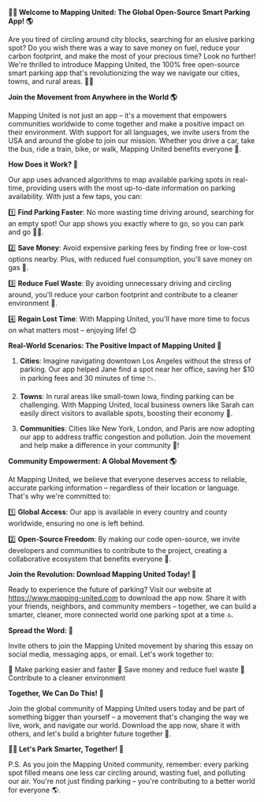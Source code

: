 **🚗💡 Welcome to Mapping United: The Global Open-Source Smart Parking App! 🌎**

Are you tired of circling around city blocks, searching for an elusive parking spot? Do you wish there was a way to save money on fuel, reduce your carbon footprint, and make the most of your precious time? Look no further! We're thrilled to introduce Mapping United, the 100% free open-source smart parking app that's revolutionizing the way we navigate our cities, towns, and rural areas. 🚗🌟

**Join the Movement from Anywhere in the World 🌎**

Mapping United is not just an app – it's a movement that empowers communities worldwide to come together and make a positive impact on their environment. With support for all languages, we invite users from the USA and around the globe to join our mission. Whether you drive a car, take the bus, ride a train, bike, or walk, Mapping United benefits everyone 🌈.

**How Does it Work? 🤔**

Our app uses advanced algorithms to map available parking spots in real-time, providing users with the most up-to-date information on parking availability. With just a few taps, you can:

1️⃣ **Find Parking Faster**: No more wasting time driving around, searching for an empty spot! Our app shows you exactly where to go, so you can park and go 🚗💨.

2️⃣ **Save Money**: Avoid expensive parking fees by finding free or low-cost options nearby. Plus, with reduced fuel consumption, you'll save money on gas 💸.

3️⃣ **Reduce Fuel Waste**: By avoiding unnecessary driving and circling around, you'll reduce your carbon footprint and contribute to a cleaner environment 🌿.

4️⃣ **Regain Lost Time**: With Mapping United, you'll have more time to focus on what matters most – enjoying life! 😊

**Real-World Scenarios: The Positive Impact of Mapping United 🌟**

1. **Cities**: Imagine navigating downtown Los Angeles without the stress of parking. Our app helped Jane find a spot near her office, saving her $10 in parking fees and 30 minutes of time 📉.

2. **Towns**: In rural areas like small-town Iowa, finding parking can be challenging. With Mapping United, local business owners like Sarah can easily direct visitors to available spots, boosting their economy 💼.

3. **Communities**: Cities like New York, London, and Paris are now adopting our app to address traffic congestion and pollution. Join the movement and help make a difference in your community 🌆!

**Community Empowerment: A Global Movement 🌎**

At Mapping United, we believe that everyone deserves access to reliable, accurate parking information – regardless of their location or language. That's why we're committed to:

1️⃣ **Global Access**: Our app is available in every country and county worldwide, ensuring no one is left behind.

2️⃣ **Open-Source Freedom**: By making our code open-source, we invite developers and communities to contribute to the project, creating a collaborative ecosystem that benefits everyone 🤝.

**Join the Revolution: Download Mapping United Today! 📲**

Ready to experience the future of parking? Visit our website at https://www.mapping-united.com to download the app now. Share it with your friends, neighbors, and community members – together, we can build a smarter, cleaner, more connected world one parking spot at a time 🔝.

**Spread the Word: 📢**

Invite others to join the Mapping United movement by sharing this essay on social media, messaging apps, or email. Let's work together to:

🌟 Make parking easier and faster
💸 Save money and reduce fuel waste
🌿 Contribute to a cleaner environment

**Together, We Can Do This! 🌈**

Join the global community of Mapping United users today and be part of something bigger than yourself – a movement that's changing the way we live, work, and navigate our world. Download the app now, share it with others, and let's build a brighter future together 🔹.

**🚗💡 Let's Park Smarter, Together! 🌟**

P.S. As you join the Mapping United community, remember: every parking spot filled means one less car circling around, wasting fuel, and polluting our air. You're not just finding parking – you're contributing to a better world for everyone 🌎.